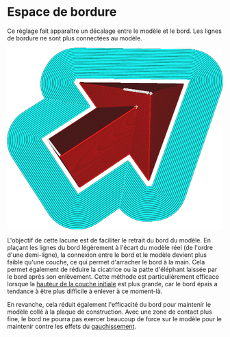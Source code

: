 Espace de bordure
===

Ce réglage fait apparaître un décalage entre le modèle et le bord. Les lignes de bordure ne sont plus connectées au modèle.

![Le bord garde une certaine distance par rapport au modèle](../../../articles/images/brim_gap.png)

L'objectif de cette lacune est de faciliter le retrait du bord du modèle. En plaçant les lignes du bord légèrement à l'écart du modèle réel (de l'ordre d'une demi-ligne), la connexion entre le bord et le modèle devient plus faible qu'une couche, ce qui permet d'arracher le bord à la main. Cela permet également de réduire la cicatrice ou la patte d'éléphant laissée par le bord après son enlèvement. Cette méthode est particulièrement efficace lorsque la [hauteur de la couche initiale](../resolution/layer_height_0.md) est plus grande, car le bord épais a tendance à être plus difficile à enlever à ce moment-là.

En revanche, cela réduit également l'efficacité du bord pour maintenir le modèle collé à la plaque de construction. Avec une zone de contact plus fine, le bord ne pourra pas exercer beaucoup de force sur le modèle pour le maintenir contre les effets du [gauchissement](../troubleshooting/warping.md).
